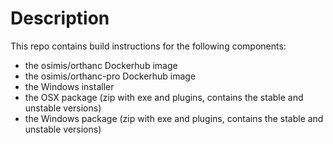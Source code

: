 # Description

This repo contains build instructions for the following components:

- the osimis/orthanc Dockerhub image
- the osimis/orthanc-pro Dockerhub image
- the Windows installer
- the OSX package (zip with exe and plugins, contains the stable and unstable versions)
- the Windows package (zip with exe and plugins, contains the stable and unstable versions)

